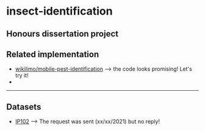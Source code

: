 # insect-identification
Honours dissertation project
---
## Related implementation
- [wikilimo/mobile-pest-identification](https://github.com/wikilimo/mobile-pest-identification) --> the code looks promising! Let's try it!
- 
---
## Datasets
- [IP102](https://github.com/xpwu95/IP102) --> The request was sent (xx/xx/2021) but no reply!
